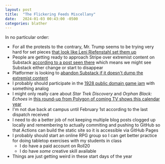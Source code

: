 ```yaml
---
layout: post
title:  "The Flickering Feeds Miscellany"
date:   2024-01-03 00:43:00 -0500
categories: blather
---
```

In no particular order:

+ For all the protests to the contrary, Mr. Trump seems to be trying very hard for set pieces [that look like Leni Riefenstahl set them up](https://web.archive.org/web/20240103053551/https://substack.com/@deanobeidallah/note/c-46469043?r=2k3po)
+ People are getting ready to approach Stripe over extremist content on Substack [according to a post seen there](https://web.archive.org/web/20240103054921/https://substack.com/@noahberlatsky/note/c-46498513) which means we might see Substack either change or start to disappear
+ Platformer is looking to [abandon Substack if it doesn't dump the extremist content](https://web.archive.org/web/20240103055409/https://substack.com/@thehandbasket/note/c-46497901)
+ I probably should participate in the [1928 public domain game jam](https://web.archive.org/web/20240103021523/https://itch.io/jam/gaming-like-its-1928) with something analog
+ I might only really care about *Star Trek Discovery* and *Orphan Black: Echoes* in [this round-up from Polygon of coming TV shows this calendar year](https://web.archive.org/web/20240102174045/https://www.polygon.com/24007774/best-new-tv-2024-release-calendar-schedule-shows-series)
+ I'm not due back at campus until February 1st according to the last dispatch received
+ I need to do a better job of not keeping multiple blog posts clogged up locally and remembering to actually commiting and pushing to GitHub so that Actions can build the static site so it is accessible via GitHub Pages
+ I probably should start an online RPG group so I can get better practice for doing tabletop exercises with my students in class
  + I do have a paid account on Roll20
  + I do have *some* creative skill available
+ Things are just getting weird in these start days of the year
